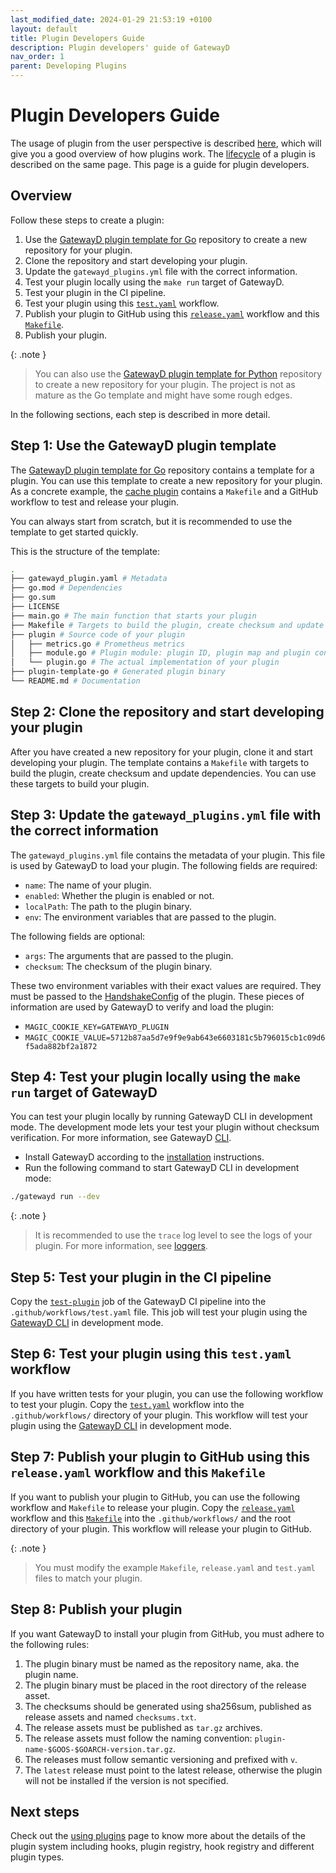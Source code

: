 ```yaml
---
last_modified_date: 2024-01-29 21:53:19 +0100
layout: default
title: Plugin Developers Guide
description: Plugin developers' guide of GatewayD
nav_order: 1
parent: Developing Plugins
---
```


# Plugin Developers Guide

The usage of plugin from the user perspective is described [here](/using-plugins/plugins), which will give you a good overview of how plugins work. The [lifecycle](/using-plugins/plugins#lifecycle) of a plugin is described on the same page. This page is a guide for plugin developers.

## Overview

Follow these steps to create a plugin:

1. Use the [GatewayD plugin template for Go](https://github.com/gatewayd-io/plugin-template-go) repository to create a new repository for your plugin.
2. Clone the repository and start developing your plugin.
3. Update the `gatewayd_plugins.yml` file with the correct information.
4. Test your plugin locally using the `make run` target of GatewayD.
5. Test your plugin in the CI pipeline.
6. Test your plugin using this [`test.yaml`](https://github.com/gatewayd-io/gatewayd-plugin-cache/blob/main/.github/workflows/test.yaml) workflow.
7. Publish your plugin to GitHub using this [`release.yaml`](https://github.com/gatewayd-io/gatewayd-plugin-cache/blob/main/.github/workflows/release.yaml) workflow and this [`Makefile`](https://github.com/gatewayd-io/gatewayd-plugin-cache/blob/main/Makefile).
8. Publish your plugin.

{: .note }
> You can also use the [GatewayD plugin template for Python](https://github.com/gatewayd-io/plugin-template-python) repository to create a new repository for your plugin. The project is not as mature as the Go template and might have some rough edges.

In the following sections, each step is described in more detail.

## Step 1: Use the GatewayD plugin template

The [GatewayD plugin template for Go](https://github.com/gatewayd-io/plugin-template-go) repository contains a template for a plugin. You can use this template to create a new repository for your plugin. As a concrete example, the [cache plugin](https://github.com/gatewayd-io/gatewayd-plugin-cache) contains a `Makefile` and a GitHub workflow to test and release your plugin.

You can always start from scratch, but it is recommended to use the template to get started quickly.

This is the structure of the template:

```bash
.
├── gatewayd_plugin.yaml # Metadata
├── go.mod # Dependencies
├── go.sum
├── LICENSE
├── main.go # The main function that starts your plugin
├── Makefile # Targets to build the plugin, create checksum and update dependencies
├── plugin # Source code of your plugin
│   ├── metrics.go # Prometheus metrics
│   ├── module.go # Plugin module: plugin ID, plugin map and plugin config
│   └── plugin.go # The actual implementation of your plugin
├── plugin-template-go # Generated plugin binary
└── README.md # Documentation
```

## Step 2: Clone the repository and start developing your plugin

After you have created a new repository for your plugin, clone it and start developing your plugin. The template contains a `Makefile` with targets to build the plugin, create checksum and update dependencies. You can use these targets to build your plugin.

## Step 3: Update the `gatewayd_plugins.yml` file with the correct information

The `gatewayd_plugins.yml` file contains the metadata of your plugin. This file is used by GatewayD to load your plugin. The following fields are required:

- `name`: The name of your plugin.
- `enabled`: Whether the plugin is enabled or not.
- `localPath`: The path to the plugin binary.
- `env`: The environment variables that are passed to the plugin.

The following fields are optional:

- `args`: The arguments that are passed to the plugin.
- `checksum`: The checksum of the plugin binary.

These two environment variables with their exact values are required. They must be passed to the [HandshakeConfig](https://github.com/gatewayd-io/plugin-template-go/blob/c103e739467a9814086508e1e8257871c00932e4/main.go#L44-L45) of the plugin. These pieces of information are used by GatewayD to verify and load the plugin:

- `MAGIC_COOKIE_KEY=GATEWAYD_PLUGIN`
- `MAGIC_COOKIE_VALUE=5712b87aa5d7e9f9e9ab643e6603181c5b796015cb1c09d6f5ada882bf2a1872`

## Step 4: Test your plugin locally using the `make run` target of GatewayD

You can test your plugin locally by running GatewayD CLI in development mode. The development mode lets your test your plugin without checksum verification. For more information, see GatewayD [CLI](/using-gatewayd/CLI).

- Install GatewayD according to the [installation](/getting-started/installation) instructions.
- Run the following command to start GatewayD CLI in development mode:

```bash
./gatewayd run --dev
```

{: .note }
> It is recommended to use the `trace` log level to see the logs of your plugin. For more information, see [loggers](/using-gatewayd/global-configuration/loggers).

## Step 5: Test your plugin in the CI pipeline

Copy the [`test-plugin`](https://github.com/gatewayd-io/gatewayd/blob/213ba09fbf20f0b3923d246d4320dab46fdf8be3/.github/workflows/test.yaml#L61-L144) job of the GatewayD CI pipeline into the `.github/workflows/test.yaml` file. This job will test your plugin using the [GatewayD CLI](/using-gatewayd/CLI) in development mode.

## Step 6: Test your plugin using this `test.yaml` workflow

If you have written tests for your plugin, you can use the following workflow to test your plugin. Copy the [`test.yaml`](https://github.com/gatewayd-io/gatewayd-plugin-cache/blob/main/.github/workflows/test.yaml) workflow into the `.github/workflows/` directory of your plugin. This workflow will test your plugin using the [GatewayD CLI](/using-gatewayd/CLI) in development mode.

## Step 7: Publish your plugin to GitHub using this `release.yaml` workflow and this `Makefile`

If you want to publish your plugin to GitHub, you can use the following workflow and `Makefile` to release your plugin. Copy the [`release.yaml`](https://github.com/gatewayd-io/gatewayd-plugin-cache/blob/main/.github/workflows/release.yaml) workflow and this [`Makefile`](https://github.com/gatewayd-io/gatewayd-plugin-cache/blob/main/Makefile) into the `.github/workflows/` and the root directory of your plugin. This workflow will release your plugin to GitHub.

{: .note }
> You must modify the example `Makefile`, `release.yaml` and `test.yaml` files to match your plugin.

## Step 8: Publish your plugin

If you want GatewayD to install your plugin from GitHub, you must adhere to the following rules:

1. The plugin binary must be named as the repository name, aka. the plugin name.
2. The plugin binary must be placed in the root directory of the release asset.
3. The checksums should be generated using sha256sum, published as release assets and named `checksums.txt`.
4. The release assets must be published as `tar.gz` archives.
5. The release assets must follow the naming convention: `plugin-name-$GOOS-$GOARCH-version.tar.gz`.
6. The releases must follow semantic versioning and prefixed with `v`.
7. The `latest` release must point to the latest release, otherwise the plugin will not be installed if the version is not specified.

<!-- ## Step 9: Publish your plugin to the GatewayD plugin registry

We have plans to create a plugin registry for GatewayD. Until then, you can publish your plugin on GitHub. -->

## Next steps

Check out the [using plugins](/using-plugins/plugins) page to know more about the details of the plugin system including hooks, plugin registry, hook registry and different plugin types.
